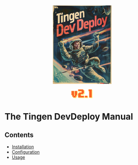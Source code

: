 <!-- u250611 -->

<div align="center">

  ![logo](https://github.com/spectrum-health-systems/tingen-dev-deploy/blob/main/.github/image/logo/tngndvdp-194x254.png)

  ![Version 2.1](https://github.com/APrettyCoolProgram/aprettycoolprogram/blob/main/profile/pub/verel/v/v2.1.png)

</div>

# The Tingen DevDeploy Manual

## Contents

* [Installation](tngndvdp-installation.md)
* [Configuration](tngndvdp-configuration.md)
* [Usage]()
